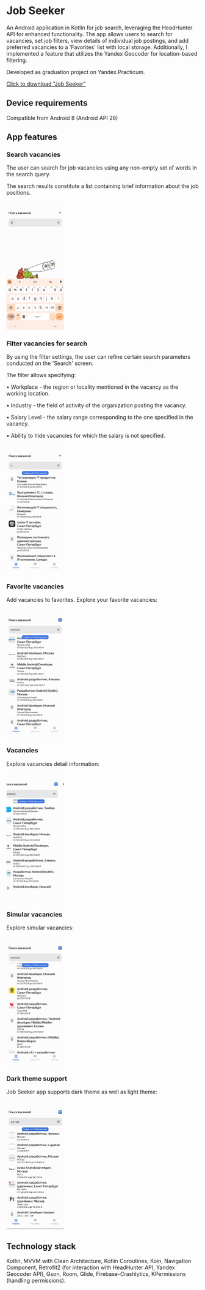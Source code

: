 # Job Seeker
An Android application in Kotlin for job search, leveraging the HeadHunter API for enhanced functionality. The app allows users to search for vacancies, set job filters, view details of individual job postings, and add preferred vacancies to a 'Favorites' list with local storage. Additionally, I implemented a feature that utilizes the Yandex Geocoder for location-based filtering.

Developed as graduation project on Yandex.Practicum.

[Click to download "Job Seeker"](https://github.com/JudjinGM/JobSeeker/blob/dev/info/JobSeeker.apk)

## Device requirements
Compatible from Android 8 (Android API 26)

## App features

### Search vacancies
The user can search for job vacancies using any non-empty set of words in the search query. 

The search results constitute a list containing brief information about the job positions.  

<img src="https://github.com/JudjinGM/JobSeeker/blob/dev/info/search_screen.gif" width=30% height=30%>

### Filter vacancies for search
By using the filter settings, the user can refine certain search parameters conducted on the 'Search' screen. 

The filter allows specifying:

• Workplace - the region or locality mentioned in the vacancy as the working location.

• Industry - the field of activity of the organization posting the vacancy.

• Salary Level - the salary range corresponding to the one specified in the vacancy.

• Ability to hide vacancies for which the salary is not specified.


<img src="https://github.com/JudjinGM/JobSeeker/blob/dev/info/filter_screen.gif" width=30% height=30%>

### Favorite vacancies
Add vacancies to favorites. Explore your favorite vacancies:

<img src="https://github.com/JudjinGM/JobSeeker/blob/dev/info/favorites_screen.gif" width=30% height=30%>

### Vacancies
Explore vacancies detail information:

<img src="https://github.com/JudjinGM/JobSeeker/blob/dev/info/vacancy_screen.gif" width=30% height=30%>

### Simular vacancies
Explore simular vacancies:

<img src="https://github.com/JudjinGM/JobSeeker/blob/dev/info/simular_vacancies.gif" width=30% height=30%>

### Dark theme support

Job Seeker app supports dark theme as well as light theme:

<img src="https://github.com/JudjinGM/JobSeeker/blob/dev/info/dark_theme.gif" width=30% height=30%>

## Technology stack
Kotlin, MVVM with Clean Architecture, Kotlin Coroutines, Koin, Navigation Component, Retrofit2 (for interaction with HeadHunter API, Yandex Geocoder API), Gson, Room, Glide, Firebase-Crashlytics, KPermissions (handling permissions).
